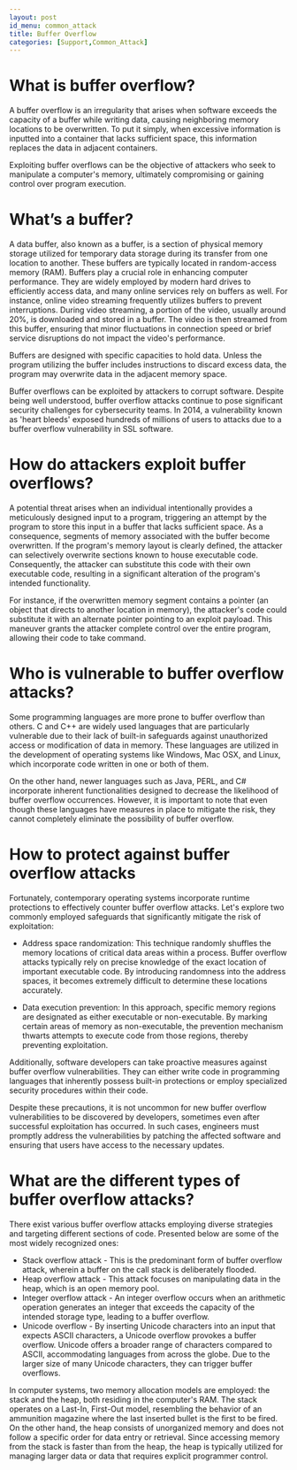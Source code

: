 ```yaml
---
layout: post
id_menu: common_attack
title: Buffer Overflow
categories: [Support,Common_Attack]
---
```

# What is buffer overflow?
A buffer overflow is an irregularity that arises when software exceeds the capacity of a buffer while writing data, causing neighboring memory locations to be overwritten. To put it simply, when excessive information is inputted into a container that lacks sufficient space, this information replaces the data in adjacent containers.

Exploiting buffer overflows can be the objective of attackers who seek to manipulate a computer's memory, ultimately compromising or gaining control over program execution.

# What’s a buffer?
A data buffer, also known as a buffer, is a section of physical memory storage utilized for temporary data storage during its transfer from one location to another. These buffers are typically located in random-access memory (RAM). Buffers play a crucial role in enhancing computer performance. They are widely employed by modern hard drives to efficiently access data, and many online services rely on buffers as well. For instance, online video streaming frequently utilizes buffers to prevent interruptions. During video streaming, a portion of the video, usually around 20%, is downloaded and stored in a buffer. The video is then streamed from this buffer, ensuring that minor fluctuations in connection speed or brief service disruptions do not impact the video's performance.

Buffers are designed with specific capacities to hold data. Unless the program utilizing the buffer includes instructions to discard excess data, the program may overwrite data in the adjacent memory space.

Buffer overflows can be exploited by attackers to corrupt software. Despite being well understood, buffer overflow attacks continue to pose significant security challenges for cybersecurity teams. In 2014, a vulnerability known as 'heart bleeds' exposed hundreds of millions of users to attacks due to a buffer overflow vulnerability in SSL software.

# How do attackers exploit buffer overflows?
A potential threat arises when an individual intentionally provides a meticulously designed input to a program, triggering an attempt by the program to store this input in a buffer that lacks sufficient space. As a consequence, segments of memory associated with the buffer become overwritten. If the program's memory layout is clearly defined, the attacker can selectively overwrite sections known to house executable code. Consequently, the attacker can substitute this code with their own executable code, resulting in a significant alteration of the program's intended functionality.

For instance, if the overwritten memory segment contains a pointer (an object that directs to another location in memory), the attacker's code could substitute it with an alternate pointer pointing to an exploit payload. This maneuver grants the attacker complete control over the entire program, allowing their code to take command.

# Who is vulnerable to buffer overflow attacks?
Some programming languages are more prone to buffer overflow than others. C and C++ are widely used languages that are particularly vulnerable due to their lack of built-in safeguards against unauthorized access or modification of data in memory. These languages are utilized in the development of operating systems like Windows, Mac OSX, and Linux, which incorporate code written in one or both of them.

On the other hand, newer languages such as Java, PERL, and C# incorporate inherent functionalities designed to decrease the likelihood of buffer overflow occurrences. However, it is important to note that even though these languages have measures in place to mitigate the risk, they cannot completely eliminate the possibility of buffer overflow.

# How to protect against buffer overflow attacks
Fortunately, contemporary operating systems incorporate runtime protections to effectively counter buffer overflow attacks. Let's explore two commonly employed safeguards that significantly mitigate the risk of exploitation:

* Address space randomization: This technique randomly shuffles the memory locations of critical data areas within a process. Buffer overflow attacks typically rely on precise knowledge of the exact location of important executable code. By introducing randomness into the address spaces, it becomes extremely difficult to determine these locations accurately.

* Data execution prevention: In this approach, specific memory regions are designated as either executable or non-executable. By marking certain areas of memory as non-executable, the prevention mechanism thwarts attempts to execute code from those regions, thereby preventing exploitation.

Additionally, software developers can take proactive measures against buffer overflow vulnerabilities. They can either write code in programming languages that inherently possess built-in protections or employ specialized security procedures within their code.

Despite these precautions, it is not uncommon for new buffer overflow vulnerabilities to be discovered by developers, sometimes even after successful exploitation has occurred. In such cases, engineers must promptly address the vulnerabilities by patching the affected software and ensuring that users have access to the necessary updates.

# What are the different types of buffer overflow attacks?
There exist various buffer overflow attacks employing diverse strategies and targeting different sections of code. Presented below are some of the most widely recognized ones:

* Stack overflow attack - This is the predominant form of buffer overflow attack, wherein a buffer on the call stack is deliberately flooded.
* Heap overflow attack - This attack focuses on manipulating data in the heap, which is an open memory pool.
* Integer overflow attack - An integer overflow occurs when an arithmetic operation generates an integer that exceeds the capacity of the intended storage type, leading to a buffer overflow.
* Unicode overflow - By inserting Unicode characters into an input that expects ASCII characters, a Unicode overflow provokes a buffer overflow. Unicode offers a broader range of characters compared to ASCII, accommodating languages from across the globe. Due to the larger size of many Unicode characters, they can trigger buffer overflows.

In computer systems, two memory allocation models are employed: the stack and the heap, both residing in the computer's RAM. The stack operates on a Last-In, First-Out model, resembling the behavior of an ammunition magazine where the last inserted bullet is the first to be fired. On the other hand, the heap consists of unorganized memory and does not follow a specific order for data entry or retrieval. Since accessing memory from the stack is faster than from the heap, the heap is typically utilized for managing larger data or data that requires explicit programmer control.